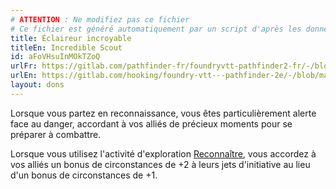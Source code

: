 ```yaml
---
# ATTENTION : Ne modifiez pas ce fichier
# Ce fichier est généré automatiquement par un script d'après les données du module Foundry VTT officiel et de sa traduction
title: Éclaireur incroyable
titleEn: Incredible Scout
id: aFoVHsuInMOkTZoQ
urlFr: https://gitlab.com/pathfinder-fr/foundryvtt-pathfinder2-fr/-/blob/master/data/feats/aFoVHsuInMOkTZoQ.htm
urlEn: https://gitlab.com/hooking/foundry-vtt---pathfinder-2e/-/blob/master/packs/data/feats.db/incredible-scout.json
layout: dons
---
```

Lorsque vous partez en reconnaissance, vous êtes particulièrement alerte face au danger, accordant à vos alliés de précieux moments pour se préparer à combattre.

Lorsque vous utilisez l'activité d'exploration [Reconnaître](../actions/reconnaître.html), vous accordez à vos alliés un bonus de circonstances de +2 à leurs jets d'initiative au lieu d'un bonus de circonstances de +1.
